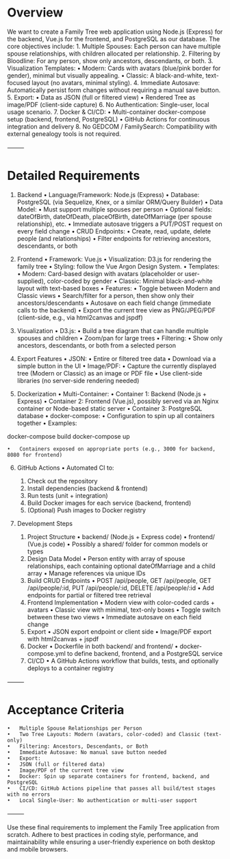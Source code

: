 # Overview

We want to create a Family Tree web application using Node.js (Express) for the backend, Vue.js for the frontend, and PostgreSQL as our database. The core objectives include:
	1.	Multiple Spouses: Each person can have multiple spouse relationships, with children allocated per relationship.
	2.	Filtering by Bloodline: For any person, show only ancestors, descendants, or both.
	3.	Visualization Templates:
	•	Modern: Cards with avatars (blue/pink border for gender), minimal but visually appealing.
	•	Classic: A black-and-white, text-focused layout (no avatars, minimal styling).
	4.	Immediate Autosave: Automatically persist form changes without requiring a manual save button.
	5.	Export:
	•	Data as JSON (full or filtered view)
	•	Rendered Tree as image/PDF (client-side capture)
	6.	No Authentication: Single-user, local usage scenario.
	7.	Docker & CI/CD:
	•	Multi-container docker-compose setup (backend, frontend, PostgreSQL)
	•	GitHub Actions for continuous integration and delivery
	8.	No GEDCOM / FamilySearch: Compatibility with external genealogy tools is not required.

⸻

# Detailed Requirements

1. Backend
	•	Language/Framework: Node.js (Express)
	•	Database: PostgreSQL (via Sequelize, Knex, or a similar ORM/Query Builder)
	•	Data Model:
	•	Must support multiple spouses per person
	•	Optional fields: dateOfBirth, dateOfDeath, placeOfBirth, dateOfMarriage (per spouse relationship), etc.
	•	Immediate autosave triggers a PUT/POST request on every field change
	•	CRUD Endpoints:
	•	Create, read, update, delete people (and relationships)
	•	Filter endpoints for retrieving ancestors, descendants, or both

2. Frontend
	•	Framework: Vue.js
	•	Visualization: D3.js for rendering the family tree
        •       Styling: follow the Vue Argon Design System.
	•	Templates:
	•	Modern: Card-based design with avatars (placeholder or user-supplied), color-coded by gender
	•	Classic: Minimal black-and-white layout with text-based boxes
	•	Features:
	•	Toggle between Modern and Classic views
	•	Search/filter for a person, then show only their ancestors/descendants
	•	Autosave on each field change (immediate calls to the backend)
	•	Export the current tree view as PNG/JPEG/PDF (client-side, e.g., via html2canvas and jspdf)

3. Visualization
	•	D3.js:
	•	Build a tree diagram that can handle multiple spouses and children
	•	Zoom/pan for large trees
	•	Filtering:
	•	Show only ancestors, descendants, or both from a selected person

4. Export Features
	•	JSON:
	•	Entire or filtered tree data
	•	Download via a simple button in the UI
	•	Image/PDF:
	•	Capture the currently displayed tree (Modern or Classic) as an image or PDF file
	•	Use client-side libraries (no server-side rendering needed)

5. Dockerization
	•	Multi-Container:
	•	Container 1: Backend (Node.js + Express)
	•	Container 2: Frontend (Vue.js), possibly served via an Nginx container or Node-based static server
	•	Container 3: PostgreSQL database
	•	docker-compose:
	•	Configuration to spin up all containers together
	•	Examples:

docker-compose build
docker-compose up


	•	Containers exposed on appropriate ports (e.g., 3000 for backend, 8080 for frontend)

6. GitHub Actions
	•	Automated CI to:
	1.	Check out the repository
	2.	Install dependencies (backend & frontend)
	3.	Run tests (unit + integration)
	4.	Build Docker images for each service (backend, frontend)
	5.	(Optional) Push images to Docker registry

7. Development Steps
	1.	Project Structure
	•	backend/ (Node.js + Express code)
	•	frontend/ (Vue.js code)
	•	Possibly a shared/ folder for common models or types
	2.	Design Data Model
	•	Person entity with array of spouse relationships, each containing optional dateOfMarriage and a child array
	•	Manage references via unique IDs
	3.	Build CRUD Endpoints
	•	POST /api/people, GET /api/people, GET /api/people/:id, PUT /api/people/:id, DELETE /api/people/:id
	•	Add endpoints for partial or filtered tree retrieval
	4.	Frontend Implementation
	•	Modern view with color-coded cards + avatars
	•	Classic view with minimal, text-only boxes
	•	Toggle switch between these two views
	•	Immediate autosave on each field change
	5.	Export
	•	JSON export endpoint or client side
	•	Image/PDF export with html2canvas + jspdf
	6.	Docker
	•	Dockerfile in both backend/ and frontend/
	•	docker-compose.yml to define backend, frontend, and a PostgreSQL service
	7.	CI/CD
	•	A GitHub Actions workflow that builds, tests, and optionally deploys to a container registry

⸻

# Acceptance Criteria
	•	Multiple Spouse Relationships per Person
	•	Two Tree Layouts: Modern (avatars, color-coded) and Classic (text-only)
	•	Filtering: Ancestors, Descendants, or Both
	•	Immediate Autosave: No manual save button needed
	•	Export:
	•	JSON (full or filtered data)
	•	Image/PDF of the current tree view
	•	Docker: Spin up separate containers for frontend, backend, and PostgreSQL
	•	CI/CD: GitHub Actions pipeline that passes all build/test stages with no errors
	•	Local Single-User: No authentication or multi-user support

⸻

Use these final requirements to implement the Family Tree application from scratch. Adhere to best practices in coding style, performance, and maintainability while ensuring a user-friendly experience on both desktop and mobile browsers.
